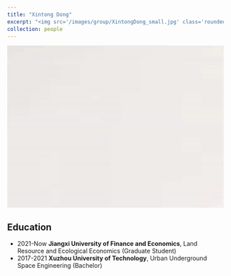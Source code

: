 ```yaml
---
title: "Xintong Dong"
excerpt: "<img src='/images/group/XintongDong_small.jpg' class='rounded-corners'><br/>Graduate Student"
collection: people
---
```

<img src='/images/group/XintongDong.jpg' class='rounded-corners'>

## Education
* 2021-Now **Jiangxi University of Finance and Economics**, Land Resource and Ecological Economics (Graduate Student)
* 2017-2021 **Xuzhou University of Technology**, Urban Underground Space Engineering (Bachelor)
